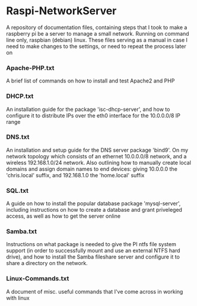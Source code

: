 # Raspi-NetworkServer
A repository of documentation files, containing steps that I took to make a raspberry pi be a server to manage a small network. Running on command line only, raspbian (debian) linux. These files serving as a manual in case I need to make changes to the settings, or need to repeat the process later on

### Apache-PHP.txt
A brief list of commands on how to install and test Apache2 and PHP

### DHCP.txt
An installation guide for the package 'isc-dhcp-server', and how to configure it to distribute IPs over the eth0 interface for the 10.0.0.0/8 IP range

### DNS.txt
An installation and setup guide for the DNS server package 'bind9'. On my network topology which consists of an ethernet 10.0.0.0/8 network, and a wireless 192.168.1.0/24 network. Also outlining how to manually create local domains and assign domain names to end devices: giving 10.0.0.0 the 'chris.local' suffix, and 192.168.1.0 the 'home.local' suffix

### SQL.txt
A guide on how to install the popular database package 'mysql-server', including instructions on how to create a database and grant priveleged access, as well as how to get the server online

### Samba.txt
Instructions on what package is needed to give the PI ntfs file system support (in order to successfully mount and use an external NTFS hard drive), and how to install the Samba fileshare server and configure it to share a directory on the network.  

### Linux-Commands.txt
A document of misc. useful commands that I've come across in working with linux
